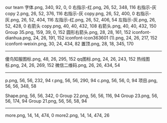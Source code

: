 our team 字体.png, 340, 92, 0, 0
右指示-红.png, 26, 52, 348, 116
右指示-灰 copy 2.png, 26, 52, 376, 116
右指示-灰 copy.png, 26, 52, 400, 0
右指示-灰.png, 26, 52, 404, 116
左指示-红.png, 26, 52, 406, 54
左指示-灰.png, 26, 52, 428, 0
右箭头 copy.png, 40, 40, 432, 108
右箭头.png, 40, 40, 432, 150
Group 35.png, 159, 39, 0, 152
圆形右箭头.png, 28, 28, 161, 152
iconfont-dianhua.png, 24, 26, 191, 152
iconfont-icon363601 (1).png, 24, 26, 217, 152
iconfont-weixin.png, 30, 24, 434, 82
置顶.png, 28, 18, 345, 170



******************************
傻鸟知服图标.png, 48, 26, 295, 152
qq图标.png, 24, 26, 243, 152
热线图标.png, 24, 26, 269, 152
微信二维码.png, 26, 26, 434, 54

**********************

p.png, 56, 56, 232, 94
r.png, 56, 56, 290, 94
c.png, 56, 56, 0, 94
项目.png, 56, 56, 348, 58

Shape.png, 56, 56, 342, 0
Group 22.png, 56, 56, 116, 94
Group 23.png, 56, 56, 174, 94
Group 21.png, 56, 56, 58, 94




**********************************
more.png, 14, 14, 474, 0
more2.png, 14, 14, 474, 26



